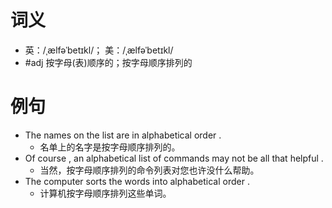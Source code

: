 # 词义
- 英：/ˌælfəˈbetɪkl/； 美：/ˌælfəˈbetɪkl/
- #adj 按字母(表)顺序的；按字母顺序排列的
# 例句
- The names on the list are in alphabetical order .
	- 名单上的名字是按字母顺序排列的。
- Of course , an alphabetical list of commands may not be all that helpful .
	- 当然，按字母顺序排列的命令列表对您也许没什么帮助。
- The computer sorts the words into alphabetical order .
	- 计算机按字母顺序排列这些单词。
